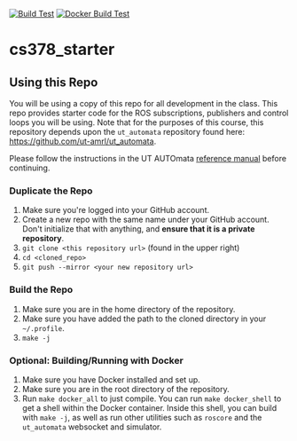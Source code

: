 [![Build Test](https://github.com/ut-amrl/cs378_starter/actions/workflows/buildTest.yml/badge.svg)](https://github.com/ut-amrl/cs378_starter/actions/workflows/buildTest.yml)
[![Docker Build Test](https://github.com/ut-amrl/cs378_starter/actions/workflows/docker_buildTest.yml/badge.svg)](https://github.com/ut-amrl/cs378_starter/actions/workflows/docker_buildTest.yml)

# cs378_starter

## Using this Repo
You will be using a copy of this repo for all development in the class. This repo provides starter code for the ROS subscriptions, publishers and control loops you will be using. Note that for the purposes of this course, this repository depends upon the `ut_automata` repository found here: https://github.com/ut-amrl/ut_automata. 

Please follow the instructions in the UT AUTOmata [reference manual](https://drive.google.com/file/d/1OUp6FGUPEClpTbXKK8XssCad9MBMnHP-/view?usp=sharing) before continuing.

### Duplicate the Repo
1. Make sure you're logged into your GitHub account.
2. Create a new repo with the same name under your GitHub account. Don't initialize that with anything, and **ensure that it is a private repository**.
3. `git clone <this repository url>` (found in the upper right)
4. `cd <cloned_repo>`
5. `git push --mirror <your new repository url>`

### Build the Repo
1. Make sure you are in the home directory of the repository.
2. Make sure you have added the path to the cloned directory in your `~/.profile`.
3. `make -j`

### Optional: Building/Running with Docker
1. Make sure you have Docker installed and set up.
2. Make sure you are in the root directory of the repository.
3. Run `make docker_all` to just compile. You can run `make docker_shell` to get a shell within the Docker container. Inside this shell, you can build with `make -j`, as well as run other utilities such as `roscore` and the `ut_automata` websocket and simulator.
